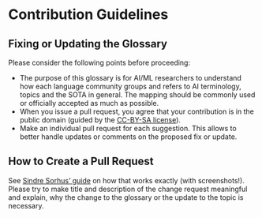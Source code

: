 # Contribution Guidelines

## Fixing or Updating the Glossary

Please consider the following points before proceeding:

* The purpose of this glossary is for AI/ML researchers to understand how each language community groups and refers to AI terminology, topics and the SOTA in general. The mapping should be commonly used or officially accepted as much as possible.
* When you issue a pull request, you agree that your contribution is in the public domain (guided by the [CC-BY-SA license](LICENSE)).
* Make an individual pull request for each suggestion. This allows to better handle updates or comments on the proposed fix or update.

## How to Create a Pull Request

See [Sindre Sorhus’
guide](https://github.com/sindresorhus/awesome/blob/master/contributing.md#adding-something-to-an-awesome-list)
on how that works exactly (with screenshots!). Please try to make title and
description of the change request meaningful and explain, why the change to the glossary or the update to the topic is necessary.